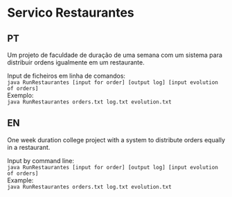 # Servico Restaurantes
## PT  

Um projeto de faculdade de duração de uma semana com um sistema para distribuir ordens igualmente em um restaurante.

Input de ficheiros em linha de comandos:  
`java RunRestaurantes [input for order] [output log] [input evolution of orders]`  
Exemplo:  
`java RunRestaurantes orders.txt log.txt evolution.txt`



## EN  

One week duration college project with a system to distribute orders equally in a restaurant.

Input by command line:  
`java RunRestaurantes [input for order] [output log] [input evolution of orders]`  
Example:  
`java RunRestaurantes orders.txt log.txt evolution.txt`
